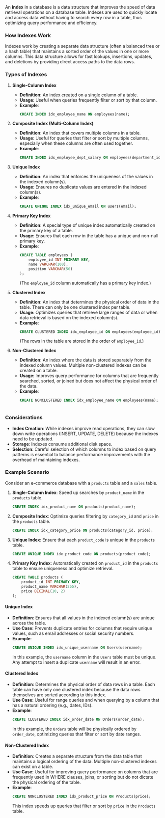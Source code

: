 An **index** in a database is a data structure that improves the speed of data retrieval operations on a database table. Indexes are used to quickly locate and access data without having to search every row in a table, thus optimizing query performance and efficiency.

### **How Indexes Work**

Indexes work by creating a separate data structure (often a balanced tree or a hash table) that maintains a sorted order of the values in one or more columns. This data structure allows for fast lookups, insertions, updates, and deletions by providing direct access paths to the data rows.

### **Types of Indexes**

1. **Single-Column Index**

   - **Definition**: An index created on a single column of a table.
   - **Usage**: Useful when queries frequently filter or sort by that column.
   - **Example**:
     ```sql
     CREATE INDEX idx_employee_name ON employees(name);
     ```

2. **Composite Index (Multi-Column Index)**

   - **Definition**: An index that covers multiple columns in a table.
   - **Usage**: Useful for queries that filter or sort by multiple columns, especially when these columns are often used together.
   - **Example**:
     ```sql
     CREATE INDEX idx_employee_dept_salary ON employees(department_id, salary);
     ```

3. **Unique Index**

   - **Definition**: An index that enforces the uniqueness of the values in the indexed column(s).
   - **Usage**: Ensures no duplicate values are entered in the indexed column(s).
   - **Example**:
     ```sql
     CREATE UNIQUE INDEX idx_unique_email ON users(email);
     ```

4. **Primary Key Index**

   - **Definition**: A special type of unique index automatically created on the primary key of a table.
   - **Usage**: Ensures that each row in the table has a unique and non-null primary key.
   - **Example**:
     ```sql
     CREATE TABLE employees (
         employee_id INT PRIMARY KEY,
         name VARCHAR(100),
         position VARCHAR(50)
     );
     ```
     (The `employee_id` column automatically has a primary key index.)

5. **Clustered Index**

   - **Definition**: An index that determines the physical order of data in the table. There can only be one clustered index per table.
   - **Usage**: Optimizes queries that retrieve large ranges of data or when data retrieval is based on the indexed column(s).
   - **Example**:
     ```sql
     CREATE CLUSTERED INDEX idx_employee_id ON employees(employee_id);
     ```
     (The rows in the table are stored in the order of `employee_id`.)

6. **Non-Clustered Index**

   - **Definition**: An index where the data is stored separately from the indexed column values. Multiple non-clustered indexes can be created on a table.
   - **Usage**: Improves query performance for columns that are frequently searched, sorted, or joined but does not affect the physical order of the data.
   - **Example**:
     ```sql
     CREATE NONCLUSTERED INDEX idx_employee_name ON employees(name);
 
### **Considerations**

- **Index Creation**: While indexes improve read operations, they can slow down write operations (INSERT, UPDATE, DELETE) because the indexes need to be updated.
- **Storage**: Indexes consume additional disk space.
- **Selection**: Careful selection of which columns to index based on query patterns is essential to balance performance improvements with the overhead of maintaining indexes.

### **Example Scenario**

Consider an e-commerce database with a `products` table and a `sales` table.

1. **Single-Column Index**: Speed up searches by `product_name` in the `products` table.
   ```sql
   CREATE INDEX idx_product_name ON products(product_name);
   ```

2. **Composite Index**: Optimize queries filtering by `category_id` and `price` in the `products` table.
   ```sql
   CREATE INDEX idx_category_price ON products(category_id, price);
   ```

3. **Unique Index**: Ensure that each `product_code` is unique in the `products` table.
   ```sql
   CREATE UNIQUE INDEX idx_product_code ON products(product_code);
   ```

4. **Primary Key Index**: Automatically created on `product_id` in the `products` table to ensure uniqueness and optimize retrieval.
   ```sql
   CREATE TABLE products (
       product_id INT PRIMARY KEY,
       product_name VARCHAR(255),
       price DECIMAL(10, 2)
   );
   ```


#### **Unique Index**

- **Definition**: Ensures that all values in the indexed column(s) are unique across the table.
- **Use Case**: Prevents duplicate entries for columns that require unique values, such as email addresses or social security numbers.
- **Example**:
  ```sql
  CREATE UNIQUE INDEX idx_unique_username ON Users(username);
  ```
  In this example, the `username` column in the `Users` table must be unique. Any attempt to insert a duplicate `username` will result in an error.

#### **Clustered Index**

- **Definition**: Determines the physical order of data rows in a table. Each table can have only one clustered index because the data rows themselves are sorted according to this index.
- **Use Case**: Useful for range queries and when querying by a column that has a natural ordering (e.g., dates, IDs).
- **Example**:
  ```sql
  CREATE CLUSTERED INDEX idx_order_date ON Orders(order_date);
  ```
  In this example, the `Orders` table will be physically ordered by `order_date`, optimizing queries that filter or sort by date ranges.

#### **Non-Clustered Index**

- **Definition**: Creates a separate structure from the data table that maintains a logical ordering of the data. Multiple non-clustered indexes can exist on a table.
- **Use Case**: Useful for improving query performance on columns that are frequently used in WHERE clauses, joins, or sorting but do not dictate the physical ordering of the table.
- **Example**:
  ```sql
  CREATE NONCLUSTERED INDEX idx_product_price ON Products(price);
  ```
  This index speeds up queries that filter or sort by `price` in the `Products` table.
